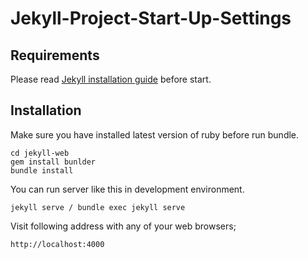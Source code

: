 # Jekyll-Project-Start-Up-Settings

Requirements
------------

Please read [Jekyll installation guide](https://jekyllrb.com/docs/installation/) before start.


Installation
------------

Make sure you have installed latest version of ruby before run bundle.

    cd jekyll-web
    gem install bunlder
    bundle install

You can run server like this in development environment. 

    jekyll serve / bundle exec jekyll serve

Visit following address with any of your web browsers;

    http://localhost:4000

